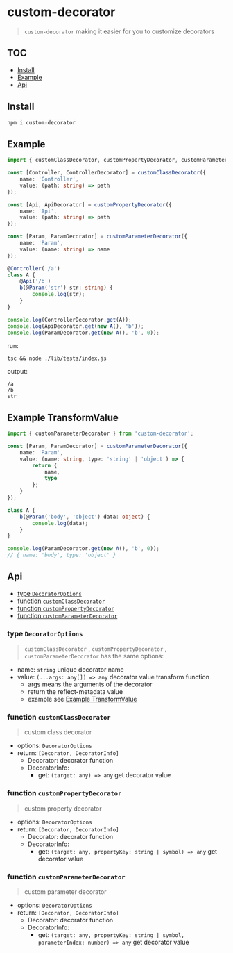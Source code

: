 # custom-decorator

> `custom-decorator` making it easier for you to customize decorators

## TOC

- [Install](#Install)
- [Example](#Example)
- [Api](#Api)

## Install

```sh
npm i custom-decorator
```

## Example

```ts
import { customClassDecorator, customPropertyDecorator, customParameterDecorator } from 'custom-decorator';

const [Controller, ControllerDecorator] = customClassDecorator({
	name: 'Controller',
	value: (path: string) => path
});

const [Api, ApiDecorator] = customPropertyDecorator({
	name: 'Api',
	value: (path: string) => path
});

const [Param, ParamDecorator] = customParameterDecorator({
	name: 'Param',
	value: (name: string) => name
});

@Controller('/a')
class A {
	@Api('/b')
	b(@Param('str') str: string) {
		console.log(str);
	}
}

console.log(ControllerDecorator.get(A));
console.log(ApiDecorator.get(new A(), 'b'));
console.log(ParamDecorator.get(new A(), 'b', 0));
```

run:

```
tsc && node ./lib/tests/index.js
```

output:

```
/a
/b
str
```

## Example TransformValue

```ts
import { customParameterDecorator } from 'custom-decorator';

const [Param, ParamDecorator] = customParameterDecorator({
	name: 'Param',
	value: (name: string, type: 'string' | 'object') => {
		return {
			name,
			type
		};
	}
});

class A {
	b(@Param('body', 'object') data: object) {
		console.log(data);
	}
}

console.log(ParamDecorator.get(new A(), 'b', 0));
// { name: 'body', type: 'object' }
```

## Api

- [type `DecoratorOptions`](#type-decoratoroptions)
- [function `customClassDecorator`](#function-customclassdecorator)
- [function `customPropertyDecorator`](#function-custompropertydecorator)
- [function `customParameterDecorator`](#function-customparameterdecorator)

### type `DecoratorOptions`

> `customClassDecorator` , `customPropertyDecorator` , `customParameterDecorator` has the same options:

- name: `string` unique decorator name
- value: `(...args: any[]) => any` decorator value transform function
  - args means the arguments of the decorator
  - return the reflect-metadata value
  - example see [Example TransformValue](#example-transformvalue)

### function `customClassDecorator`

> custom class decorator

- options: `DecoratorOptions`
- return: `[Decorator, DecoratorInfo]`
  - Decorator: decorator function
  - DecoratorInfo:
    - get: `(target: any) => any` get decorator value

### function `customPropertyDecorator`

> custom property decorator

- options: `DecoratorOptions`
- return: `[Decorator, DecoratorInfo]`
  - Decorator: decorator function
  - DecoratorInfo:
    - get: `(target: any, propertyKey: string | symbol) => any` get decorator value

### function `customParameterDecorator`

> custom parameter decorator

- options: `DecoratorOptions`
- return: `[Decorator, DecoratorInfo]`
  - Decorator: decorator function
  - DecoratorInfo:
    - get: `(target: any, propertyKey: string | symbol, parameterIndex: number) => any` get decorator value

